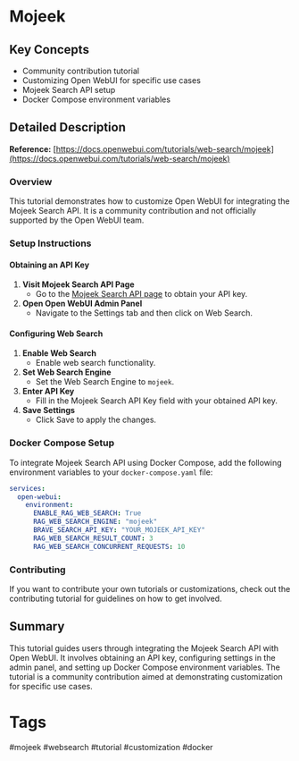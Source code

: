 # Mojeek

## Key Concepts
- Community contribution tutorial
- Customizing Open WebUI for specific use cases
- Mojeek Search API setup
- Docker Compose environment variables

## Detailed Description

**Reference:** [https://docs.openwebui.com/tutorials/web-search/mojeek](https://docs.openwebui.com/tutorials/web-search/mojeek)

### Overview
This tutorial demonstrates how to customize Open WebUI for integrating the Mojeek Search API. It is a community contribution and not officially supported by the Open WebUI team.

### Setup Instructions

#### Obtaining an API Key
1. **Visit Mojeek Search API Page**
   - Go to the [Mojeek Search API page](https://docs.openwebui.com/tutorials/web-search/mojeek) to obtain your API key.
2. **Open Open WebUI Admin Panel**
   - Navigate to the Settings tab and then click on Web Search.

#### Configuring Web Search
1. **Enable Web Search**
   - Enable web search functionality.
2. **Set Web Search Engine**
   - Set the Web Search Engine to `mojeek`.
3. **Enter API Key**
   - Fill in the Mojeek Search API Key field with your obtained API key.
4. **Save Settings**
   - Click Save to apply the changes.

### Docker Compose Setup
To integrate Mojeek Search API using Docker Compose, add the following environment variables to your `docker-compose.yaml` file:

```yaml
services:
  open-webui:
    environment:
      ENABLE_RAG_WEB_SEARCH: True
      RAG_WEB_SEARCH_ENGINE: "mojeek"
      BRAVE_SEARCH_API_KEY: "YOUR_MOJEEK_API_KEY"
      RAG_WEB_SEARCH_RESULT_COUNT: 3
      RAG_WEB_SEARCH_CONCURRENT_REQUESTS: 10
```

### Contributing
If you want to contribute your own tutorials or customizations, check out the contributing tutorial for guidelines on how to get involved.

## Summary

This tutorial guides users through integrating the Mojeek Search API with Open WebUI. It involves obtaining an API key, configuring settings in the admin panel, and setting up Docker Compose environment variables. The tutorial is a community contribution aimed at demonstrating customization for specific use cases.

# Tags
#mojeek #websearch #tutorial #customization #docker